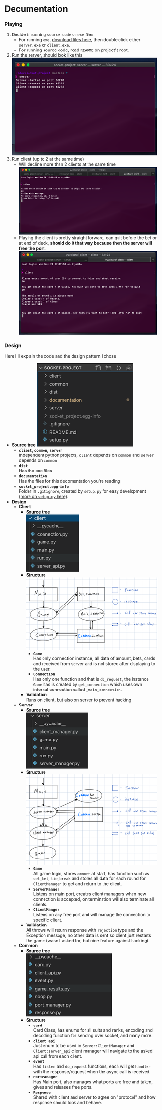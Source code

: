 # Decumentation

### Playing
1. Decide if running `source code` or `exe` files  
    * For running `exe`, [download files here](https://drive.google.com/drive/folders/15UkXWRT1hTNS0HSgRaINdK-7Nt6SeYTH?usp=sharing), then double click either `server.exe` or `client.exe`.
    * For running source code, read `README` on project's root.
2. Run the server, should look like this
  ![](server-running.png)
3. Run client (up to 2 at the same time)
    * Will decline more than 2 clients at the same time
    ![](client-decline.png) 
    * Playing the client is pretty straight forward, can quit before the bet or at end of deck, **should do it that way because then the server will free the port**.  
    ![](client-playing.png)
### Design
Here I'll explain the code and the design pattern I chose
* **Source tree**
![](source-tree.png)
  * **`client`, `common`, `server`**  
  Independent python projects, `client` depends on `common` and `server` depends on `common`
  * **`dist`**  
  Has the exe files
  * **`documentation`**  
  Has the files for this decomentation you're reading
  * **`socket_project.egg-info`**  
  Folder in `.gitignore`, created by `setup.py` for easy development [(more on `setup.py` here)](https://docs.python.org/3.8/distutils/setupscript.html).
* **Design**
  * **Client**  
    * **Source tree**  
    ![](client-source-tree.png)
    * **Structure**  
      ![](client-struct.png)
      * **`Game`**  
      Has only connection instance, all data of amount, bets, cards and received from server and is not stored after displaying to the user.  
      * **`Connection`**  
      Has only one function and that is `do_request`, the instance `Game` has is created by `get_connection` which uses own internal connection called `_main_connection`.
    * **Validation**  
    Runs on client, but also on server to prevent hacking
  * **Server**  
    * **Source tree**  
    ![](server-source-tree.png)
    * **Structure**  
    ![](server-struct.png)
      * **`Game`**  
      All game logic, stores `amount` at start, has function such as `set_bet`, `tie_break` and stores all data for each round for `ClientManager` to get and return to the client.
      * **`ServerManger`**  
      Listens on main port, creates client managers when new connection is accepted, on termination will also terminate all clients.
      * **`ClientManger`**  
      Listens on any free port and will manage the connection to specific client.
    * **Validation**  
    All throws will return response with `rejection` type and the Exception message, no other data is sent so client just restarts the game (wasn't asked for, but nice feature against hacking).
  * **Common**  
    * **Source tree**  
    ![](common-source-tree.png)
    * **Structure**  
      * **`card`**  
      Card Class, has enums for all suits and ranks, encoding and decoding function for sending over socket, and many more.
      * **`client_api`**  
      Just enum to be used in `Server:ClientManager` and `Client:server_api` client manager will navigate to the asked api call from each client. 
      * **`event`**  
      Has `listen` and `do_request` functions, each will get `handler` with the response/request when the async call is received.   
      * **`PortManager`**  
      Has Main port, also manages what ports are free and taken, gives and releases free ports.  
      * **`Response`**  
      Shared with client and server to agree on "protocol" and how response should look and behave.  


